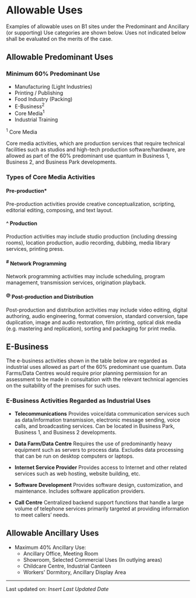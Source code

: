# Allowable Uses

Examples of allowable uses on B1 sites under the Predominant and Ancillary (or supporting) Use categories are shown below. Uses not indicated below shall be evaluated on the merits of the case.

## Allowable Predominant Uses

### Minimum 60% Predominant Use 

- Manufacturing (Light Industries)
- Printing / Publishing
- Food Industry (Packing)
- E-Business<sup>2</sup>
- Core Media<sup>1</sup>
- Industrial Training

<sup>1</sup> Core Media

Core media activities, which are production services that require technical facilities such as studios and high-tech production software/hardware, are allowed as part of the 60% predominant use quantum in Business 1, Business 2, and Business Park developments.

### Types of Core Media Activities

#### Pre-production*

Pre-production activities provide creative conceptualization, scripting, editorial editing, composing, and text layout.

#### ^ Production

Production activities may include studio production (including dressing rooms), location production, audio recording, dubbing, media library services, printing press.

#### <sup>#</sup> Network Programming

Network programming activities may include scheduling, program management, transmission services, origination playback.

#### <sup>@</sup> Post-production and Distribution

Post-production and distribution activities may include video editing, digital authoring, audio engineering, format conversion, standard conversion, tape duplication, image and audio restoration, film printing, optical disk media (e.g. mastering and replication), sorting and packaging for print media.

## E-Business

The e-business activities shown in the table below are regarded as industrial uses allowed as part of the 60% predominant use quantum. Data Farms/Data Centres would require prior planning permission for an assessment to be made in consultation with the relevant technical agencies on the suitability of the premises for such uses.

### E-Business Activities Regarded as Industrial Uses

- **Telecommunications**
  Provides voice/data communication services such as data/information transmission, electronic message sending, voice calls, and broadcasting services.
  Can be located in Business Park, Business 1, and Business 2 developments.

- **Data Farm/Data Centre**
  Requires the use of predominantly heavy equipment such as servers to process data. Excludes data processing that can be run on desktop computers or laptops.

- **Internet Service Provider**
  Provides access to Internet and other related services such as web hosting, website building, etc.

- **Software Development**
  Provides software design, customization, and maintenance. Includes software application providers.

- **Call Centre**
  Centralized backend support functions that handle a large volume of telephone services primarily targeted at providing information to meet callers’ needs.

## Allowable Ancillary Uses

- Maximum 40% Ancillary Use:
  - Ancillary Office, Meeting Room
  - Showroom, Selected Commercial Uses (In outlying areas)
  - Childcare Centre, Industrial Canteen
  - Workers' Dormitory, Ancillary Display Area

---

Last updated on: *Insert Last Updated Date*
